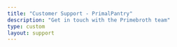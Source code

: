 ```yaml
---
title: "Customer Support - PrimalPantry"
description: "Get in touch with the Primebroth team"
type: custom
layout: support
---
```



